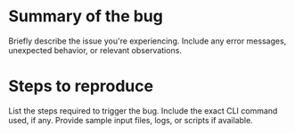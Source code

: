 # Summary of the bug

Briefly describe the issue you're experiencing. Include any error messages, unexpected behavior, or relevant observations.

# Steps to reproduce

List the steps required to trigger the bug.
Include the exact CLI command used, if any.
Provide sample input files, logs, or scripts if available.
